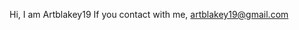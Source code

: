 Hi, I am Artblakey19
If you contact with me, artblakey19@gmail.com

<!---
artblakey19/artblakey19 is a ✨ special ✨ repository because its `README.md` (this file) appears on your GitHub profile.
You can click the Preview link to take a look at your changes.
--->
